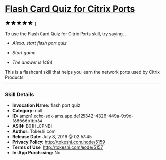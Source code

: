 # [Flash Card Quiz for Citrix Ports](http://alexa.amazon.com/#skills/amzn1.echo-sdk-ams.app.de125342-4326-449a-9b9d-f85666b1bb34)
![5 stars](../../images/ic_star_black_18dp_1x.png)![5 stars](../../images/ic_star_black_18dp_1x.png)![5 stars](../../images/ic_star_black_18dp_1x.png)![5 stars](../../images/ic_star_black_18dp_1x.png)![5 stars](../../images/ic_star_black_18dp_1x.png) 1

To use the Flash Card Quiz for Citrix Ports skill, try saying...

* *Alexa, start flash port quiz*

* *Start game*

* *The answer is 1494*

This is a flashcard skill that helps you learn the network ports used by Citrix Products

***

### Skill Details

* **Invocation Name:** flash port quiz
* **Category:** null
* **ID:** amzn1.echo-sdk-ams.app.de125342-4326-449a-9b9d-f85666b1bb34
* **ASIN:** B01HLOPNBI
* **Author:** Tokeshi.com
* **Release Date:** July 8, 2016 @ 02:57:45
* **Privacy Policy:** http://tokeshi.com/node/5159
* **Terms of Use:** http://tokeshi.com/node/5157
* **In-App Purchasing:** No
